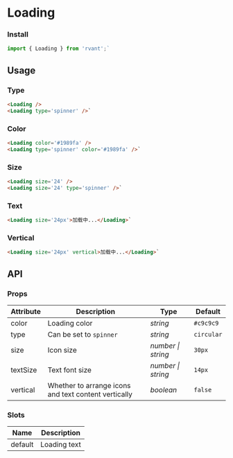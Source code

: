 # Loading

### Install

```js
import { Loading } from 'rvant';`
```

## Usage

### Type

```html
<Loading />
<Loading type='spinner' />`
```

### Color

```html
<Loading color='#1989fa' />
<Loading type='spinner' color='#1989fa' />`
```

### Size

```html
<Loading size='24' />
<Loading size='24' type='spinner' />`
```

### Text

```html
<Loading size='24px'>加载中...</Loading>`
```

### Vertical

```html
<Loading size='24px' vertical>加载中...</Loading>`
```

## API

### Props

| Attribute | Description | Type | Default |
| --- | --- | --- | --- |
| color | Loading color | _string_ | `#c9c9c9` |
| type | Can be set to `spinner` | _string_ | `circular` |
| size | Icon size | _number \| string_ | `30px` |
| textSize | Text font size | _number \| string_ | `14px` |
| vertical | Whether to arrange icons and text content vertically | _boolean_ | `false` |

### Slots

| Name    | Description  |
| ------- | ------------ |
| default | Loading text |
